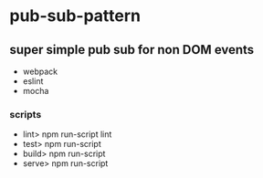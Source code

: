 # pub-sub-pattern
## super simple pub sub for non DOM events
* webpack
* eslint
* mocha

### 


### scripts
  * lint> npm run-script lint
  * test> npm run-script
  * build> npm run-script
  * serve> npm run-script
